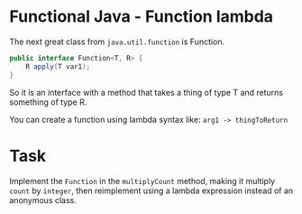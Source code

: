 # Functional Java - Function lambda

The next great class from `java.util.function` is Function.

```java
public interface Function<T, R> {
    R apply(T var1);
}
```

So it is an interface with a method that takes a thing of type T and returns something of type R.

You can create a function using lambda syntax like:
```arg1 -> thingToReturn```


# Task
Implement the `Function` in the `multiplyCount` method, making it multiply `count` by `integer`, then reimplement using a lambda expression instead of an anonymous class.